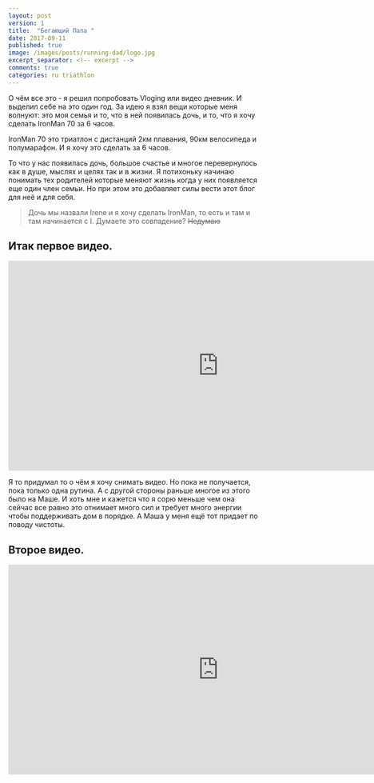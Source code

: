 ```yaml
---
layout: post
version: 1
title:  "Бегающий Папа "
date: 2017-09-11
published: true
image: /images/posts/running-dad/logo.jpg
excerpt_separator: <!-- excerpt -->
comments: true
categories: ru triathlon
---
```


О чём все это - я решил попробовать Vloging или видео дневник. И выделил себе на это один год.
За идею я взял вещи которые  меня волнуют: это моя семья и то, что в ней появилась дочь, и то, что я хочу сделать IronMan 70  за 6 часов.

IronMan 70 это триатлон с дистанций 2км плавания, 90км велосипеда и полумарафон. И я хочу это сделать за 6 часов.

То что у нас появилась дочь, большое счастье и многое перевернулось как в душе, мыслях и целях так и в жизни. Я потихоньку начинаю понимать тех родителей которые  меняют жизнь когда у них появляется еще один член семьи. Но при этом это добавляет силы вести этот блог для неё и для себя.

<!-- excerpt --> 

> Дочь мы назвали Irene и я хочу сделать IronMan, то есть и там и там начинается с I. Думаете это совпадение?
>  ~~Недумаю~~

## Итак первое видео.

<iframe width="840" height="420"
src="https://www.youtube.com/embed/2eKysWCDXws" frameborder="0" allowfullscreen></iframe>

Я то придумал то о чём я хочу снимать видео. Но пока не получается, пока  только одна рутина. А с другой стороны раньше многое из этого было на Маше. И хоть мне и кажется что я сорю меньше чем она сейчас все равно это отнимает много сил и требует много энергии чтобы поддерживать дом в порядке. А Маша у меня ещё тот придает по поводу чистоты.

## Второе видео. 

<iframe width="840" height="420"
src="https://www.youtube.com/embed/WBTv4DVA9G0" frameborder="0" allowfullscreen></iframe>
